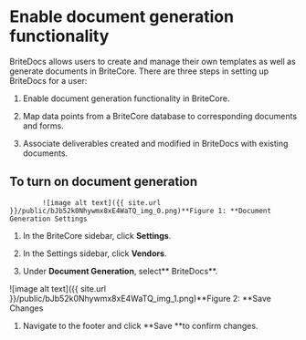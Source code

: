 # Enable document generation functionality

BriteDocs allows users to create and manage their own templates as well as  generate documents in BriteCore. There are three steps in setting up BriteDocs for a user: 

1. Enable document generation functionality in BriteCore.

2. Map data points from a BriteCore database to corresponding documents and forms. 

3. Associate deliverables created and modified in BriteDocs with existing documents. 

## To turn on document generation

			![image alt text]({{ site.url }}/public/bJb52k0Nhywmx8xE4WaTQ_img_0.png)**Figure 1: **Document Generation Settings

1. In the BriteCore sidebar, click **Settings**. 

2. In the Settings sidebar, click **Vendors**.

3. Under **Document Generation**, select** BriteDocs**.

![image alt text]({{ site.url }}/public/bJb52k0Nhywmx8xE4WaTQ_img_1.png)**Figure 2: **Save Changes

1. Navigate to the footer and click **Save **to confirm changes.

